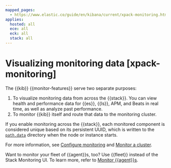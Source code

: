 ```yaml
---
mapped_pages:
  - https://www.elastic.co/guide/en/kibana/current/xpack-monitoring.html
applies:
  hosted: all
  ece: all
  eck: all
  stack: all
---
```


# Visualizing monitoring data [xpack-monitoring]

The {{kib}} {{monitor-features}} serve two separate purposes:

1. To visualize monitoring data from across the {{stack}}. You can view health and performance data for {{es}}, {{ls}}, APM, and Beats in real time, as well as analyze past performance.
2. To monitor {{kib}} itself and route that data to the monitoring cluster.

If you enable monitoring across the {{stack}}, each monitored component is considered unique based on its persistent UUID, which is written to the [`path.data`](../../deploy/self-managed/configure.md) directory when the node or instance starts.

For more information, see [Configure monitoring](../stack-monitoring/kibana-monitoring-self-managed.md) and [Monitor a cluster](../../monitor.md).

Want to monitor your fleet of {{agent}}s, too? Use {{fleet}} instead of the Stack Monitoring UI. To learn more, refer to [Monitor {{agent}}s](https://www.elastic.co/guide/en/fleet/current/monitor-elastic-agent.html).

